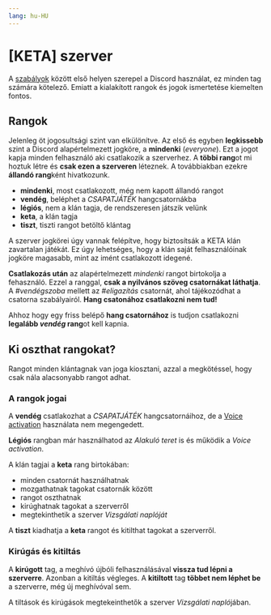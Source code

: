 ```yaml
---
lang: hu-HU
---
```


# [KETA] szerver

A [szabályok](/keta/szabalyok.md) között első helyen szerepel a Discord használat, ez minden tag számára kötelező. Emiatt a kialakított rangok és jogok ismertetése kiemelten fontos.

## Rangok

Jelenleg öt jogosultsági szint van elkülönítve. Az első és egyben **legkissebb** szint a Discord alapértelmezett jogköre, a **mindenki** (*everyone*). Ezt a jogot kapja minden felhasználó aki csatlakozik a szerverhez. A **többi rang**ot mi hoztuk létre és **csak ezen a szerveren** léteznek. A továbbiakban ezekre **állandó rang**ként hivatkozunk.

* **mindenki**, most csatlakozott, még nem kapott állandó rangot
* **vendég**, beléphet a *CSAPATJÁTÉK* hangcsatornákba
* **légiós**, nem a klán tagja, de rendszeresen játszik velünk
* **keta**, a klán tagja
* **tiszt**, tiszti rangot betöltő klántag

A szerver jogkörei úgy vannak felépítve, hogy biztosítsák a KETA klán zavartalan játékát. Ez úgy lehetséges, hogy a klán saját felhasználóinak jogköre magasabb, mint az imént csatlakozott idegené.

**Csatlakozás után** az alapértelmezett *mindenki* rangot birtokolja a fehasználó. Ezzel a ranggal, **csak a nyilvános szöveg csatornákat láthatja**. A *#vendégszoba* mellett az *#eligazítás* csatornát, ahol tájékozódhat a csatorna szabályairól. **Hang csatonához csatlakozni nem tud!**

Ahhoz hogy egy friss belépő **hang csatornához** is tudjon csatlakozni **legalább *vendég* rang**ot kell kapnia.

## Ki oszthat rangokat?
Rangot minden klántagnak van joga kiosztani, azzal a megkötéssel, hogy csak nála alacsonyabb rangot adhat.

### A rangok jogai

A **vendég** csatlakozhat a *CSAPATJÁTÉK* hangcsatornáihoz, de a [Voice activation](/discord/hasznalat.html#hang-es-video) használata nem megengedett.

**Légiós** rangban már használhatod az *Alakuló teret* is és működik a *Voice activation*.

A klán tagjai a **keta** rang birtokában:
* minden csatornát használhatnak
* mozgathatnak tagokat csatornák között
* rangot oszthatnak
* kirúghatnak tagokat a szerverről
* megtekinthetik a szerver *Vizsgálati naplóját*

A **tiszt** kiadhatja a **keta** rangot és kitilthat tagokat a szerverről.

### Kirúgás és kitiltás

A **kirúgott** tag, a meghívó újbóli felhasználásával **vissza tud lépni a szerverre**. Azonban a kitiltás végleges. A **kitiltott** tag **többet nem léphet be** a szerverre, még új meghívóval sem.

A tiltások és kirúgások megtekeinthetők a szerver *Vizsgálati napló*jában.

